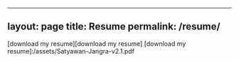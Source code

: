 ---
layout: page
title: Resume
permalink: /resume/
--

[download my resume][download my resume]
[download my resume]:/assets/Satyawan-Jangra-v2.1.pdf
